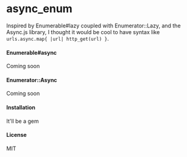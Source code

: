 # async\_enum

Inspired by Enumerable#lazy coupled with Enumerator::Lazy, and the Async.js library, I thought it would be cool to have syntax like `urls.async.map{ |url| http_get(url) }`.

#### Enumerable#async

Coming soon

#### Enumerator::Async

Coming soon

#### Installation

It'll be a gem

#### License

MIT